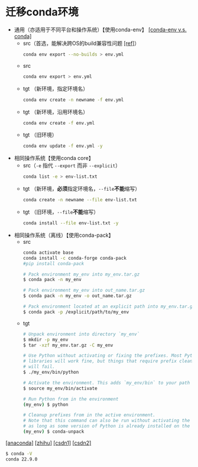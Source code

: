 # 迁移conda环境

+ 通用（亦适用于不同平台和操作系统）【使用conda-env】 [[conda-env v.s. conda]](https://github.com/conda/conda/issues/5253)
  + src（首选，能解决跨OS的build兼容性问题 [[ref]](https://github.com/conda/conda/issues/9399)）
    ```bash
    conda env export --no-builds > env.yml
    ``` 
  + src
    ```bash
    conda env export > env.yml
    ```
  + tgt （新环境，指定环境名）
    ```bash
    conda env create -n newname -f env.yml
    ```
  + tgt （新环境，沿用环境名）
    ```bash
    conda env create -f env.yml
    ```
  + tgt （旧环境）
    ```bash
    conda env update -f env.yml -y
    ```
+ 相同操作系统【使用conda core】
  + src（`-e` 指代 `--export` 而非 `--explicit`）
    ```bash
    conda list -e > env-list.txt
    ```
  + tgt （新环境，**必须**指定环境名，`--file`**不能**缩写）
    ```bash
    conda create -n newname --file env-list.txt
    ```
  + tgt （旧环境，`--file`**不能**缩写）
    ```bash
    conda install --file env-list.txt -y
    ```
+ 相同操作系统（离线）【使用conda-pack】
  + src
    ```bash
    conda activate base
    conda install -c conda-forge conda-pack
    #pip install conda-pack
    ```
    ```bash
    # Pack environment my_env into my_env.tar.gz
    $ conda pack -n my_env
    
    # Pack environment my_env into out_name.tar.gz
    $ conda pack -n my_env -o out_name.tar.gz
    
    # Pack environment located at an explicit path into my_env.tar.gz
    $ conda pack -p /explicit/path/to/my_env
    ```
  + tgt
    ```bash
    # Unpack environment into directory `my_env`
    $ mkdir -p my_env
    $ tar -xzf my_env.tar.gz -C my_env
    
    # Use Python without activating or fixing the prefixes. Most Python
    # libraries will work fine, but things that require prefix cleanups
    # will fail.
    $ ./my_env/bin/python
    
    # Activate the environment. This adds `my_env/bin` to your path
    $ source my_env/bin/activate
    
    # Run Python from in the environment
    (my_env) $ python
    
    # Cleanup prefixes from in the active environment.
    # Note that this command can also be run without activating the environment
    # as long as some version of Python is already installed on the machine.
    (my_env) $ conda-unpack
    ```

[[anaconda]](https://www.anaconda.com/blog/moving-conda-environments) 
[[zhihu]](https://zhuanlan.zhihu.com/p/87344422) 
[[csdn1]](https://blog.csdn.net/weixin_43913261/article/details/124687789) 
[[csdn2]](https://blog.csdn.net/IT_Novice_/article/details/125616956) 
```bash
$ conda -V
conda 22.9.0
```
